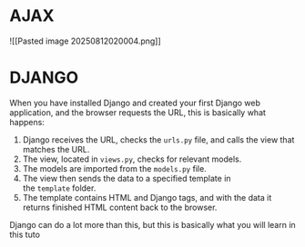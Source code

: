 # AJAX 

![[Pasted image 20250812020004.png]]


# DJANGO

When you have installed Django and created your first Django web application, and the browser requests the URL, this is basically what happens:

1. Django receives the URL, checks the `urls.py` file, and calls the view that matches the URL.
2. The view, located in `views.py`, checks for relevant models.
3. The models are imported from the `models.py` file.
4. The view then sends the data to a specified template in the `template` folder.
5. The template contains HTML and Django tags, and with the data it returns finished HTML content back to the browser.

Django can do a lot more than this, but this is basically what you will learn in this tuto